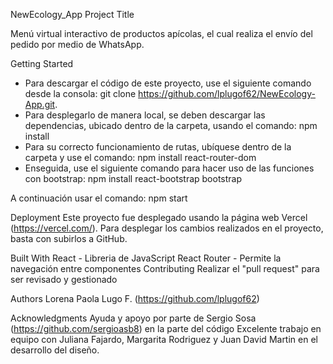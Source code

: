 NewEcology_App
Project Title

Menú virtual interactivo de productos apícolas, el cual realiza el envío del pedido por medio de WhatsApp.

Getting Started
- Para descargar el código de este proyecto, use el siguiente comando desde la consola: git clone https://github.com/lplugof62/NewEcology-App.git.
- Para desplegarlo de manera local, se deben descargar las dependencias, ubicado dentro de la carpeta, usando el comando: npm install
- Para su correcto funcionamiento de rutas, ubíquese dentro de la carpeta y use el comando: npm install react-router-dom
- Enseguida, use el siguiente comando para hacer uso de las funciones con bootstrap: npm install react-bootstrap bootstrap

A continuación usar el comando: npm start

Deployment
Este proyecto fue desplegado usando la página web Vercel (https://vercel.com/). Para desplegar los cambios realizados en el proyecto, basta con subirlos a GitHub.

Built With
React - Libreria de JavaScript
React Router - Permite la navegación entre componentes
Contributing
Realizar el "pull request" para ser revisado y gestionado

Authors
Lorena Paola Lugo F. (https://github.com/lplugof62)

Acknowledgments
Ayuda y apoyo por parte de Sergio Sosa (https://github.com/sergioasb8) en la parte del código
Excelente trabajo en equipo con Juliana Fajardo, Margarita Rodriguez y Juan David Martin en el desarrollo del diseño. 
